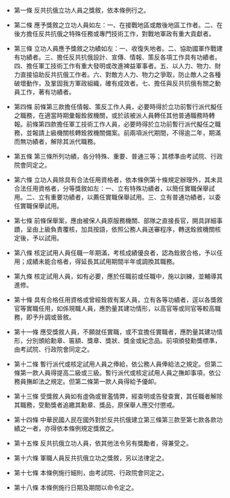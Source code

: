 * 第一條 反共抗俄立功人員之獎敘，依本條例行之。

* 第二條 應予獎敘之立功人員如左：一、在接戰地區或敵後地區工作者。二、在後方擔任反共抗俄之特殊任務或專門技術工作，對戰地軍政有重大貢獻者。

* 第三條 立功人員應予獎敘之功績如左：一、收復失地者。二、協助國軍作戰建有功績者。三、擔任反共抗俄設計、宣傳、情報、策反各項工作具有功績者。四、擔任軍工技術工作有重大發明或改進裨益軍事者。五、以人力、物力、財力直接協助反共抗俄工作者。六、對敵方人力、物力之爭取，防止敵人之各種破壞動作，及鞏固我方軍政組織，確有成效者。七、擔任與反共抗俄有關之動員工作，著有功績者。

* 第四條 前條第三款擔任情報、策反工作人員，必要時得於立功前暫行派代擬任之職務，在適當時期彙報銓敘機關，或於該被派人員轉任其他普通職務時轉報。前條第四款擔任軍工技術工作人員，必要時得於立功前暫行派代擬任之職務，並報請上級機關核轉銓敘機關備案。前兩項派代期間，不得逾二年，期滿而無功績者，解除其派代職務。

* 第五條 第三條所列功績，各分特殊、重要、普通三等；其標準由考試院、行政院會同定之。

* 第六條 立功人員除具有合法任用資格者，依本條例第十條規定辦理外，其未具合法任用資格者，分等獎敘如左：一、立有特殊功績者，以簡任實職保舉試用。二、立有重要功績者，以薦任實職保舉試用。三、立有普通功績者，以委任實職保舉試用。

* 第七條 前條保舉案，應由被保人員原服務機關、部隊之直接長官，開具詳細事蹟，呈由上級負責覆核，加具按語，依照公務人員送審程序，轉送銓敘機關核定後，予以試用。

* 第八條 核定試用人員任職一年期滿，考核成績優良者，認為銓敘合格，予以任用；成績未能合格者，得延長其試用期間半年或調換其職務。

* 第九條 核定試用人員，如有必要，應於任職前或任職中，施以訓練，並輔導其進修。

* 第十條 具有合格任用資格或曾經銓敘有案人員，立有各等功績者，逕以各獎敘官等實職任用，如係現職人員，應酌量其建功情形，以高官等或同官等較高職務，即予升調或晉敘。

* 第十一條 應受獎敘人員，不願就任實職，或不宜擔任實職者，應酌量其建功情形，分別頒給勳章、匾額、獎章、獎狀、獎金或紀念品。前項頒發勳獎標準，由考試院、行政院會同定之。

* 第十二條 暫行派代或核定試用人員之俸給，依公務人員俸給法之規定。但第二條第一款人員得提高二級或三級。暫行派代或核定試用人員之撫卹事項，依公務員撫卹法之規定。但第二條第一款人員得給予優卹。

* 第十三條 受獎敘人員如有虛偽或冒濫情弊，經查明或告發查實，其任職者解除其職務，受勳獎者追繳其勳章、獎品，原保舉人應交付懲戒。

* 第十四條 中華民國人民在國外對於反共抗俄建立第三條第三款至第七款各款功績之一者，亦得依本條例規定獎敘之。

* 第十五條 反共抗俄立功人員，依其他法令另有獎勵者，得兼受之。

* 第十六條 軍職人員反共抗俄立功之獎敘，另以法律定之。

* 第十七條 本條例施行細則，由考試院、行政院會同定之。

* 第十八條 本條例施行日期及期間以命令定之。

